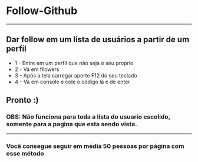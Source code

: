 # Follow-Github
---
## Dar follow em um lista de usuários a partir de um perfil

- 1 - Entre em um perfil que não seja o seu proprio
- 2 - Vá em fllowers
- 3 - Após a tela carregar aperte F12 do seu teclado
- 4 - Vá em console e cole o código lá é de enter

## Pronto :)

### OBS: Não funciona para toda a lista do usuario escolido, somente para a pagina que esta sendo vista.

---
### Você consegue seguir em média 50 pessoas por página com esse método
